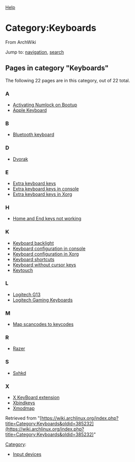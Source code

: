 [Help](//www.mediawiki.org/wiki/Special:MyLanguage/Help:Categories)

# Category:Keyboards

From ArchWiki

Jump to: [navigation](#column-one), [search](#searchInput)

## Pages in category "Keyboards"

The following 22 pages are in this category, out of 22 total.

### A

*   [Activating Numlock on Bootup](/index.php/Activating_Numlock_on_Bootup "Activating Numlock on Bootup")
*   [Apple Keyboard](/index.php/Apple_Keyboard "Apple Keyboard")

### B

*   [Bluetooth keyboard](/index.php/Bluetooth_keyboard "Bluetooth keyboard")

### D

*   [Dvorak](/index.php/Dvorak "Dvorak")

### E

*   [Extra keyboard keys](/index.php/Extra_keyboard_keys "Extra keyboard keys")
*   [Extra keyboard keys in console](/index.php/Extra_keyboard_keys_in_console "Extra keyboard keys in console")
*   [Extra keyboard keys in Xorg](/index.php/Extra_keyboard_keys_in_Xorg "Extra keyboard keys in Xorg")

### H

*   [Home and End keys not working](/index.php/Home_and_End_keys_not_working "Home and End keys not working")

### K

*   [Keyboard backlight](/index.php/Keyboard_backlight "Keyboard backlight")
*   [Keyboard configuration in console](/index.php/Keyboard_configuration_in_console "Keyboard configuration in console")
*   [Keyboard configuration in Xorg](/index.php/Keyboard_configuration_in_Xorg "Keyboard configuration in Xorg")
*   [Keyboard shortcuts](/index.php/Keyboard_shortcuts "Keyboard shortcuts")
*   [Keyboard without cursor keys](/index.php/Keyboard_without_cursor_keys "Keyboard without cursor keys")
*   [Keytouch](/index.php/Keytouch "Keytouch")

### L

*   [Logitech G13](/index.php/Logitech_G13 "Logitech G13")
*   [Logitech Gaming Keyboards](/index.php/Logitech_Gaming_Keyboards "Logitech Gaming Keyboards")

### M

*   [Map scancodes to keycodes](/index.php/Map_scancodes_to_keycodes "Map scancodes to keycodes")

### R

*   [Razer](/index.php/Razer "Razer")

### S

*   [Sxhkd](/index.php/Sxhkd "Sxhkd")

### X

*   [X KeyBoard extension](/index.php/X_KeyBoard_extension "X KeyBoard extension")
*   [Xbindkeys](/index.php/Xbindkeys "Xbindkeys")
*   [Xmodmap](/index.php/Xmodmap "Xmodmap")

Retrieved from "[https://wiki.archlinux.org/index.php?title=Category:Keyboards&oldid=385232](https://wiki.archlinux.org/index.php?title=Category:Keyboards&oldid=385232)"

[Category](/index.php/Special:Categories "Special:Categories"):

*   [Input devices](/index.php/Category:Input_devices "Category:Input devices")